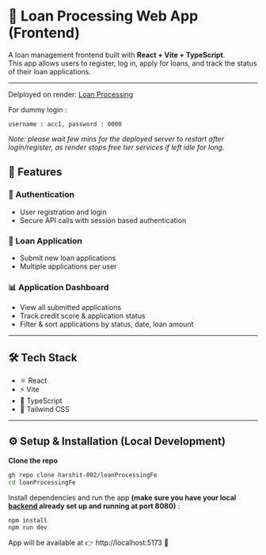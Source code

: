 # 🏦 Loan Processing Web App (Frontend)

A loan management frontend built with **React + Vite + TypeScript**.  
This app allows users to register, log in, apply for loans, and track the status of their loan applications.

---
Delployed on render: [Loan Processing](https://loan-processing-fe.onrender.com/)

For dummy login : 

```username : acc1, password : 0000```

*Note: please wait few mins for the deployed server to restart after login/register, as render stops free tier services if left idle for long.*
## 🚀 Features

### 🔑 Authentication
- User registration and login
- Secure API calls with session based authentication

### 📝 Loan Application
- Submit new loan applications
- Multiple applications per user

### 📊 Application Dashboard
- View all submitted applications
- Track credit score & application status
- Filter & sort applications by status, date, loan amount

---

## 🛠️ Tech Stack

- ⚛️ React 
- ⚡ Vite
- 🔷 TypeScript
- 🎨 Tailwind CSS 

---

## ⚙️ Setup & Installation (Local Development)

**Clone the repo**
```sh
gh repo clone harshit-002/loanProcessingFe
cd loanProcessingFe
```
Install dependencies and run the app **(make sure you have your local [backend](https://github.com/harshit-002/Loan-Processing) already set up and running at port 8080)** : 
```
npm install
npm run dev
```
App will be available at 👉 http://localhost:5173 🎉







